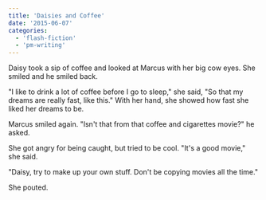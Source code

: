 ```yaml
---
title: 'Daisies and Coffee'
date: '2015-06-07'
categories:
  - 'flash-fiction'
  - 'pm-writing'
---
```


Daisy took a sip of coffee and looked at Marcus with her big cow eyes. She
smiled and he smiled back.

<!-- truncate -->

"I like to drink a lot of coffee before I go to sleep," she said, "So that my
dreams are really fast, like this." With her hand, she showed how fast she liked
her dreams to be.

Marcus smiled again. "Isn't that from that coffee and cigarettes movie?" he
asked.

She got angry for being caught, but tried to be cool. "It's a good movie," she
said.

"Daisy, try to make up your own stuff. Don't be copying movies all the time."

She pouted.

